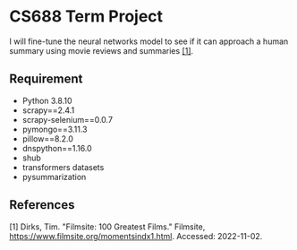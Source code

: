 # CS688 Term Project

I will fine-tune the neural networks model to see if it can approach a human summary using movie reviews and summaries [[1]](#1).

## Requirement
 
* Python 3.8.10
* scrapy==2.4.1
* scrapy-selenium==0.0.7
* pymongo==3.11.3
* pillow==8.2.0
* dnspython==1.16.0
* shub
* transformers datasets
* pysummarization

## References
<a id="1">[1]</a> 
Dirks, Tim. "Filmsite: 100 Greatest Films." Filmsite, 
https://www.filmsite.org/momentsindx1.html. 
Accessed: 2022-11-02.

